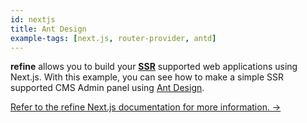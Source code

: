 ```yaml
---
id: nextjs
title: Ant Design
example-tags: [next.js, router-provider, antd]
---
```


**refine** allows you to build your [**SSR**](https://nextjs.org/docs/basic-features/pages#server-side-rendering) supported web applications using Next.js. With this example, you can see how to make a simple SSR supported CMS Admin panel using [Ant Design](https://ant.design/).

[Refer to the refine Next.js documentation for more information. →](../../advanced-tutorials/ssr/nextjs.md)

<CodeSandboxExample path="with-nextjs" />
